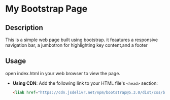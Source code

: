 # My Bootstrap Page 

## Description
This is a simple web page built using bootstrap. it feaatures a responsive navigation bar, a jumbotron for highlighting key content,and a footer

## Usage
open index.html in your web browser to view the page.

- **Using CDN**: Add the following link to your HTML file's `<head>` section:
  ```html
  <link href="https://cdn.jsdelivr.net/npm/bootstrap@5.3.0/dist/css/bootstrap.min.css" rel="stylesheet">
